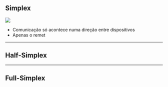 ## Simplex

![](SIMPLEX.png)

- Comunicação só acontece numa direção entre dispositivos 
- Apenas o remet

---
## Half-Simplex



---
## Full-Simplex


